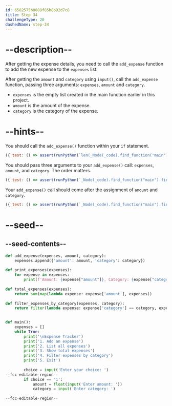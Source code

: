 ```yaml
---
id: 6582575b8089f85b8b92d7c8
title: Step 34
challengeType: 20
dashedName: step-34
---
```


# --description--

After getting the expense details, you need to call the `add_expense` function to add the new expense to the `expenses` list.

After getting the `amount` and `category` using `input()`, call the `add_expense` function, passing three arguments: `expenses`, `amount` and `category`. 

- `expenses` is the empty list created in the main function earlier in this project.
- `amount` is the amount of the expense.
- `category` is the category of the expense.

# --hints--

You should call the `add_expense()` function within your `if` statement.

```js
({ test: () => assert(runPython(`len(_Node(_code).find_function("main").find_whiles()[0].find_bodies()[0].find_ifs()[0].find_bodies()[0].find_calls("add_expense")) == 1`)) })
```

You should pass three arguments to your `add_expense()` call: `expenses`, `amount`, and `category`. The order matters.

```js
({ test: () => assert(runPython(`_Node(_code).find_function("main").find_whiles()[0].find_bodies()[0].find_ifs()[0].find_bodies()[0].has_call("add_expense(expenses, amount, category)")`)) })
```

Your `add_expense()` call should come after the assignment of `amount` and `category`.

```js
({ test: () => assert(runPython(`_Node(_code).find_function("main").find_whiles()[0].find_bodies()[0].find_ifs()[0].find_bodies()[0].is_equivalent("amount = float(input('Enter amount: '))\\ncategory = input('Enter category: ')\\nadd_expense(expenses, amount, category)")`)) })
```

# --seed--

## --seed-contents--

```py
def add_expense(expenses, amount, category):
    expenses.append({'amount': amount, 'category': category})
    
def print_expenses(expenses):
    for expense in expenses:
        print(f'Amount: {expense["amount"]}, Category: {expense["category"]}')
    
def total_expenses(expenses):
    return sum(map(lambda expense: expense['amount'], expenses))
    
def filter_expenses_by_category(expenses, category):
    return filter(lambda expense: expense['category'] == category, expenses)
    

def main():
    expenses = []
    while True:
        print('\nExpense Tracker')
        print('1. Add an expense')
        print('2. List all expenses')
        print('3. Show total expenses')
        print('4. Filter expenses by category')
        print('5. Exit')
        
        choice = input('Enter your choice: ')
--fcc-editable-region--
        if choice == '1':
            amount = float(input('Enter amount: '))
            category = input('Enter category: ')
            
--fcc-editable-region--
```
